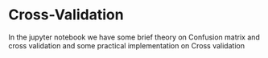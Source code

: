 # Cross-Validation
In the jupyter notebook we have some brief theory on Confusion matrix and cross validation and some practical implementation on Cross validation
